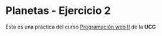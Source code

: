 # Planetas - Ejercicio 2
Esta es una práctica del curso [Programación web II](https://av-exactas.ucc.mx/course/view.php?id=165) de la __UCC__
